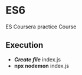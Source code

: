 # ES6
ES Coursera practice Course


## Execution 
- ***Create file*** index.js 
- **npx nodemon** index.js

